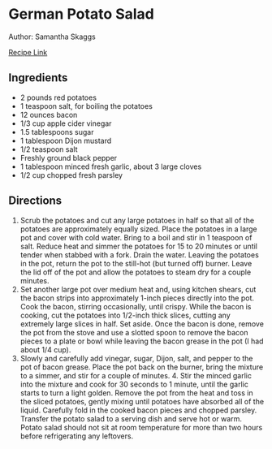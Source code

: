 # German Potato Salad

Author:  Samantha Skaggs

[Recipe Link](https://www.fivehearthome.com/german-potato-salad/)

## Ingredients
- 2 pounds red potatoes
- 1 teaspoon salt, for boiling the potatoes
- 12 ounces bacon
- 1/3 cup apple cider vinegar
- 1.5 tablespoons sugar
- 1 tablespoon Dijon mustard
- 1/2 teaspoon salt
- Freshly ground black pepper
- 1 tablespoon minced fresh garlic, about 3 large cloves
- 1/2 cup chopped fresh parsley

## Directions
1. Scrub the potatoes and cut any large potatoes in half so that all of the potatoes are approximately equally sized. Place the potatoes in a large pot and cover with cold water. Bring to a boil and stir in 1 teaspoon of salt. Reduce heat and simmer the potatoes for 15 to 20 minutes or until tender when stabbed with a fork. Drain the water. Leaving the potatoes in the pot, return the pot to the still-hot (but turned off) burner. Leave the lid off of the pot and allow the potatoes to steam dry for a couple minutes.
2. Set another large pot over medium heat and, using kitchen shears, cut the bacon strips into approximately 1-inch pieces directly into the pot. Cook the bacon, stirring occasionally, until crispy. While the bacon is cooking, cut the potatoes into 1/2-inch thick slices, cutting any extremely large slices in half. Set aside. Once the bacon is done, remove the pot from the stove and use a slotted spoon to remove the bacon pieces to a plate or bowl while leaving the bacon grease in the pot (I had about 1/4 cup).
3. Slowly and carefully add vinegar, sugar, Dijon, salt, and pepper to the pot of bacon grease. Place the pot back on the burner, bring the mixture to a simmer, and stir for a couple of minutes. 4. Stir the minced garlic into the mixture and cook for 30 seconds to 1 minute, until the garlic starts to turn a light golden. Remove the pot from the heat and toss in the sliced potatoes, gently mixing until potatoes have absorbed all of the liquid. Carefully fold in the cooked bacon pieces and chopped parsley. Transfer the potato salad to a serving dish and serve hot or warm. Potato salad should not sit at room temperature for more than two hours before refrigerating any leftovers.
